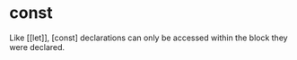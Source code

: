 # const

Like [[let]], [const] declarations can only be accessed within the block they were declared.